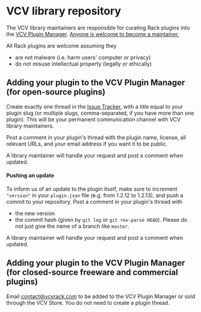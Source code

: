 # VCV library repository

The VCV library maintainers are responsible for curating Rack plugins into the [VCV Plugin Manager](https://vcvrack.com/plugins.html).
[Anyone is welcome to become a maintainer.](https://github.com/VCVRack/library/issues/248)

All Rack plugins are welcome assuming they
- are not malware (i.e. harm users' computer or privacy)
- do not misuse intellectual property (legally or ethically)


## Adding your plugin to the VCV Plugin Manager (for open-source plugins)

Create exactly one thread in the [Issue Tracker](https://github.com/VCVRack/library/issues), with a title equal to your plugin slug (or multiple slugs, comma-separated, if you have more than one plugin).
This will be your permanent communication channel with VCV library maintainers.

Post a comment in your plugin's thread with the plugin name, license, all relevant URLs, and your email address if you want it to be public.

A library maintainer will handle your request and post a comment when updated.


#### Pushing an update

To inform us of an update to the plugin itself, make sure to increment `"version"` in your `plugin.json` file (e.g. from 1.2.12 to 1.2.13), and push a commit to your repository.
Post a comment in your plugin's thread with
- the new version
- the commit hash (given by `git log` or `git rev-parse HEAD`). Please do not just give the name of a branch like `master`.

A library maintainer will handle your request and post a comment when updated.


## Adding your plugin to the VCV Plugin Manager (for closed-source freeware and commercial plugins)

Email contact@vcvrack.com to be added to the VCV Plugin Manager or sold through the VCV Store.
You do not need to create a plugin thread.
